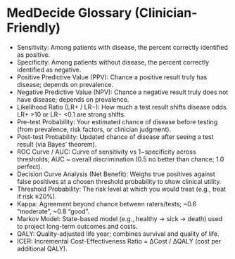 # MedDecide Glossary (Clinician-Friendly)

- Sensitivity: Among patients with disease, the percent correctly identified as positive.
- Specificity: Among patients without disease, the percent correctly identified as negative.
- Positive Predictive Value (PPV): Chance a positive result truly has disease; depends on prevalence.
- Negative Predictive Value (NPV): Chance a negative result truly does not have disease; depends on prevalence.
- Likelihood Ratio (LR+ / LR−): How much a test result shifts disease odds. LR+ >10 or LR− <0.1 are strong shifts.
- Pre-test Probability: Your estimated chance of disease before testing (from prevalence, risk factors, or clinician judgment).
- Post-test Probability: Updated chance of disease after seeing a test result (via Bayes’ theorem).
- ROC Curve / AUC: Curve of sensitivity vs 1−specificity across thresholds; AUC ~ overall discrimination (0.5 no better than chance; 1.0 perfect).
- Decision Curve Analysis (Net Benefit): Weighs true positives against false positives at a chosen threshold probability to show clinical utility.
- Threshold Probability: The risk level at which you would treat (e.g., treat if risk ≥20%).
- Kappa: Agreement beyond chance between raters/tests; ~0.6 “moderate”, ~0.8 “good”.
- Markov Model: State-based model (e.g., healthy → sick → death) used to project long-term outcomes and costs.
- QALY: Quality-adjusted life year; combines survival and quality of life.
- ICER: Incremental Cost-Effectiveness Ratio = ΔCost / ΔQALY (cost per additional QALY).
